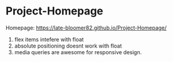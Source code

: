 # Project-Homepage

Homepage: https://late-bloomer82.github.io/Project-Homepage/

1. flex items intefere with float
2. absolute positioning doesnt work with float
3. media queries are awesome for responsive design.
